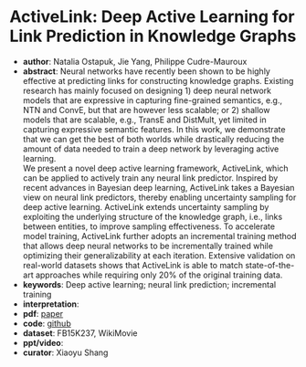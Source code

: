 # ActiveLink: Deep Active Learning for Link Prediction in Knowledge Graphs 
- **author**: Natalia Ostapuk, Jie Yang, Philippe Cudre-Mauroux  
- **abstract**: Neural networks have recently been shown to be highly effective at predicting links for constructing knowledge graphs. Existing research has mainly focused on designing 1) deep neural network models that are expressive in capturing fine-grained semantics, e.g., NTN and ConvE, but that are however less scalable; or 2) shallow models that are scalable, e.g., TransE and DistMult, yet limited in capturing expressive semantic features. In this work, we demonstrate that we can get the best of both worlds while drastically reducing the amount of data needed to train a deep network by leveraging active learning.   
We present a novel deep active learning framework, ActiveLink, which can be applied to actively train any neural link predictor. Inspired by recent advances in Bayesian deep learning, ActiveLink takes a Bayesian view on neural link predictors, thereby enabling uncertainty sampling for deep active learning. ActiveLink extends uncertainty sampling by exploiting the underlying structure of the knowledge graph, i.e., links between entities, to improve sampling effectiveness. To accelerate model training, ActiveLink further adopts an incremental training method that allows deep neural networks to be incrementally trained while optimizing their generalizability at each iteration. Extensive validation on real-world datasets shows that ActiveLink is able to match state-of-the-art approaches while requiring only 20% of the original training data.  
- **keywords**: Deep active learning; neural link prediction; incremental training 
- **interpretation**: 
- **pdf**: [paper](https://yangjiera.github.io/works/WWW2019b.pdf)
- **code**: [github](https://github.com/eXascaleInfolab/ActiveLink)
- **dataset**: FB15K237, WikiMovie
- **ppt/video**:
- **curator**: Xiaoyu Shang 
